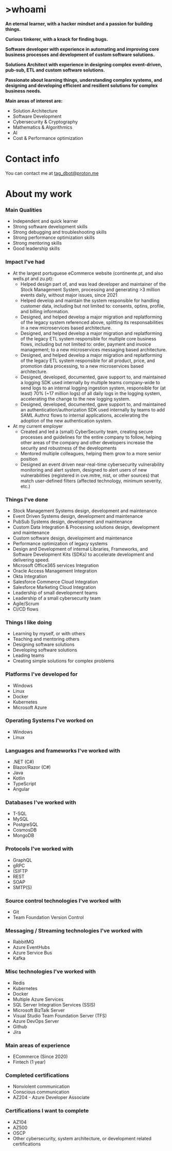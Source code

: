 # >whoami
**An eternal learner, with a hacker mindset and a passion for building things.**

**Curious tinkerer, with a knack for finding bugs.**

**Software developer with experience in automating and improving core business processes and development of custom software solutions.**

**Solutions Architect with experience in designing complex event-driven, pub-sub, ETL and custom software solutions.**

**Passionate about learning things, understanding complex systems, and designing and developing efficient and resilient solutions for complex business needs.**
  
**Main areas of interest are:**
- Solution Architecture
- Software Development
- Cybersecurity & Cryptography
- Mathematics & Algorithmics
- AI
- Cost & Performance optimization

# Contact info
You can contact me at tag_dbot@proton.me

# About my work
### Main Qualities
- Independent and quick learner
- Strong software development skills
- Strong debugging and troubleshooting skills
- Strong performance optimization skills
- Strong mentoring skills
- Good leadership skills


### Impact I've had
- At the largest portuguese eCommerce website (continente.pt, and also wells.pt and zu.pt):
  - Helped design part of, and was lead developer and maintainer of the Stock Management System, processing and generating >3 million events daily, without major issues, since 2021 
  - Helped develop and maintain the system responsible for handling customer data, including but not limited to: consents, optins, profile, and billing information.
  - Designed, and helped develop a major migration and replatforming of the legacy system referenced above, splitting its responsabilities in a new microservices based architecture.
  - Designed, and helped develop a major migration and replatforming of the legacy ETL system responsible for multiple core business flows, including but not limited to: order, payment and invoice management; to a new microservices messaging based architecture. 
  - Designed, and helped develop a major migration and replatforming of the legacy ETL system responsible for all product, price, and promotion data processing, to a new microservices based architecture.
  - Designed, developed, documented, gave support to, and maintained a logging SDK used internally by multiple teams company-wide to send logs to an internal logging ingestion system, responsible for (at least) 70% (~17 million logs) of all daily logs in the logging system, accelerating the change to the new logging system.
  - Designed, developed, documented, gave support to, and maintained an authentication/authorization SDK used internally by teams to add SAML Authnz flows to internal applications, accelerating the adoption of the new authentication system.
- At my current employer
  - Created and led a (small) CyberSecurity team, creating secure processes and guidelines for the entire company to follow, helping other areas of the company and other developers increase the security and robustness of the developments
  - Mentored multiple colleagues, helping them grow to a more senior position
  - Designed an event driven near-real-time cybersecurity vulnerability monitoring and alert system, designed to alert users of new vulnerabilities (registered in cve.mitre, nist, or other sources) that match user-defined filters (affected technology, minimum severity, etc.)
 

### Things I've done
- Stock Management Systems design, development and maintenance
- Event Driven Systems design, development and maintenance
- PubSub Systems design, development and maintenance
- Custom Data Integration & Processing solutions design, development and maintenance
- Custom software design, development and maintenance
- Performance optimization of legacy systems
- Design and Development of internal Libraries, Frameworks, and Software Development Kits (SDKs) to accelerate development and delivering speed.
- Microsoft Office365 services Integration
- Oracle Access Management Integration
- Okta Integration 
- Salesforce Commerce Cloud Integration
- Salesforce Marketing Cloud Integration
- Leadership of small development teams
- Leadership of a small cybersecurity team
- Agile/Scrum
- CI/CD flows


### Things I like doing
- Learning by myself, or with others
- Teaching and mentoring others
- Designing software solutions
- Developing software solutions
- Leading teams
- Creating simple solutions for complex problems


### Platforms I've developed for
- Windows
- Linux
- Docker
- Kubernetes
- Microsoft Azure
	
	
### Operating Systems I've worked on
- Windows
- Linux


### Languages and frameworks I've worked with
- .NET (C#)
- Blazor/Razor (C#)
- Java
- Kotlin
- TypeScript
- Angular
	
	
### Databases I've worked with
- T-SQL
- MySQL
- PostgreSQL
- CosmosDB
- MongoDB


### Protocols I've worked with
- GraphQL
- gRPC
- (S)FTP
- REST
- SOAP
- SMTP(S)


### Source control technologies I've worked with
- Git
- Team Foundation Version Control


### Messaging / Streaming technologies I've worked with
- RabbitMQ
- Azure EventHubs
- Azure Service Bus
- Kafka
 
	
### Misc technologies I've worked with
- Redis
- Kubernetes
- Docker
- Multiple Azure Services
- SQL Server Integration Services (SSIS)
- Microsoft BizTalk Server
- Visual Studio Team Foundation Server (TFS)
- Azure DevOps Server
- Github
- Jira


### Main areas of experience
- ECommerce (Since 2020)
- Fintech (1 year)


### Completed certifications
- Nonviolent communication
- Conscious communication
- AZ204 - Azure Developer Associate


### Certifications I want to complete
- AZ104
- AZ500
- OSCP
- Other cybersecurity, system architecture, or development related certifications


